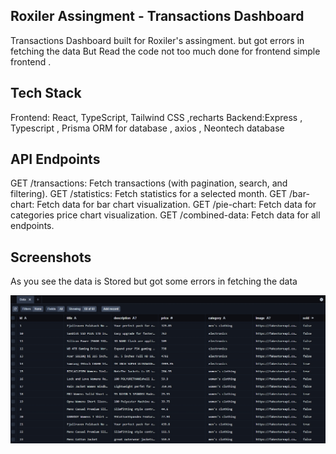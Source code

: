 ## Roxiler Assingment - Transactions Dashboard

Transactions Dashboard built for Roxiler's assingment. but got errors in fetching the data
But Read the code not too much done for frontend simple frontend .

## Tech Stack

Frontend: React, TypeScript, Tailwind CSS ,recharts
Backend:Express , Typescript , Prisma ORM for database , axios , Neontech database

## API Endpoints

GET /transactions: Fetch transactions (with pagination, search, and filtering).
GET /statistics: Fetch statistics for a selected month.
GET /bar-chart: Fetch data for bar chart visualization.
GET /pie-chart: Fetch data for categories price chart visualization.
GET /combined-data: Fetch data for all endpoints.

## Screenshots

As you see the data is Stored but got some errors in fetching the data

![alt text](dbss.jpeg)
